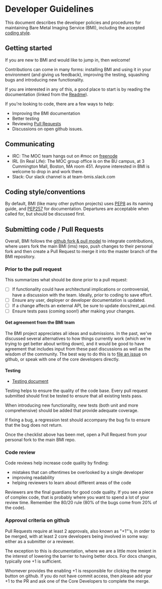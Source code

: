 # Developer Guidelines

This document describes the developer policies and procedures for maintaining
Bare Metal Imaging Service (BMI), including the accepted [coding style](#Coding-style).

## Getting started

If you are new to BMI and would like to jump in, then welcome!

Contributions can come in many forms: installing BMI and using it in your
environment (and giving us feedback), improving the testing, squashing bugs and
introducing new functionality.

If you are interested in any of this, a good place to start is by reading the
documentation (linked from the [Readme](./README.html)).

If you're looking to code, there are a few ways to help:
* Improving the BMI documentation
* Better testing
* Reviewing [Pull Requests](https://github.com/CCI-MOC/ims/pulls)
* Discussions on open github issues. 

## Communicating

* IRC: The MOC team hangs out on #moc on [freenode](https://www.freenode.net/)
* IRL (In Real Life): The MOC group office is on the BU campus, at 3 Cummington Mall, Boston, MA room 451. Anyone interested in BMI is welcome to drop in and work there.
* Slack: Our slack channel is at team-bmis.slack.com

## Coding style/conventions

By default, BMI (like many other python projects) uses
[PEP8](https://www.python.org/dev/peps/pep-0008/) as its naming guide, and
[PEP257](https://www.python.org/dev/peps/pep-0257/) for documentation.
Departures are acceptable when called for, but should be discussed first.


## Submitting code / Pull Requests

Overall, BMI follows the [github fork & pull
model](http://scottchacon.com/2011/08/31/github-flow.html) to integrate
contributions, where users fork the main BMI (ims) repo, push changes
to their personal fork and then create a Pull Request to merge it
into the master branch of the BMI repository.

### Prior to the pull request
This summarizes what should be done prior to a pull request:

- [ ] If functionality could have architectural implications or controversial, have a discussion with the team. Ideally, prior to coding to save effort.
- [ ] Ensure any user, deployer or developer documentation is updated.
- [ ] If a change affects an external API, be sure to update docs/rest\_api.md.
- [ ] Ensure tests pass (coming soon!) after making your changes.

#### Get agreement from the BMI team

The BMI project appreciates all ideas and submissions. In the past, we've
discussed several alternatives to how things currently work (which we're trying
to get better about writing down), and it would be good to have agreement that
includes input from these past discussions as well as the wisdom of the
community. The best way to do this is to [file an
issue](https://github.com/CCI-MOC/ims/issues) on github, or speak with one of the core developers directly.


#### Testing

* [Testing document](testing.html)

Testing helps to ensure the quality of the code base. Every pull request
submitted should first be tested to ensure that all existing tests pass.

When introducing new functionality, new tests (both unit and more comprehensive)
should be added that provide adequate coverage.

If fixing a bug, a regression test should accompany the bug fix to ensure that
the bug does not return.

Once the checklist above has been met, open a Pull Request from your
personal fork to the main BMI repo.


### Code review

Code reviews help increase code quality by finding:
* mistakes that can oftentimes be overlooked by a single developer
* improving readability
* helping reviewers to learn about different areas of the code

Reviewers are the final guardians for good code quality. If you see a piece of
complex code, that is probably where you want to spend a lot of your review
time. Remember the 80/20 rule (80% of the bugs come from 20% of the code).


### Approval criteria on github

Pull Requests require at least 2 approvals, also known as "+1"'s, in
order to be merged, with at least 2 core developers being involved in some way:
either as a submitter or a reviewer.

The exception to this is documentation, where we are a little more lenient in
the interest of lowering the barrier to having better docs. For docs changes,
typically one +1 is sufficient.

Whomever provides the enabling +1 is responsible for clicking the merge button
on github. If you do not have commit access, then please add your +1 to the PR
and ask one of the Core Developers to complete the merge.

